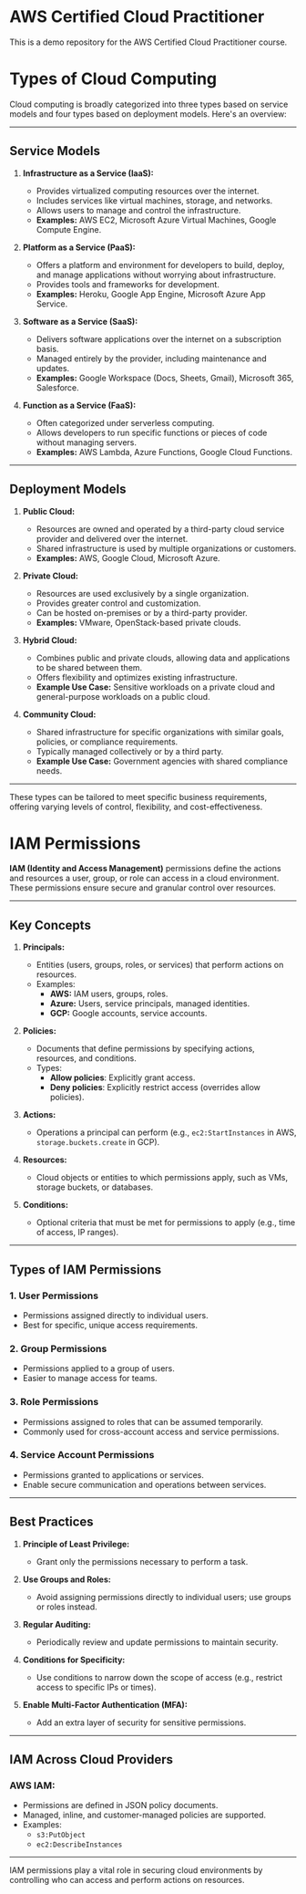 # AWS Certified Cloud Practitioner

This is a demo repository for the AWS Certified Cloud Practitioner course.

# Types of Cloud Computing

Cloud computing is broadly categorized into three types based on service models and four types based on deployment models. Here's an overview:

---

## **Service Models**

1. **Infrastructure as a Service (IaaS):**
   - Provides virtualized computing resources over the internet.
   - Includes services like virtual machines, storage, and networks.
   - Allows users to manage and control the infrastructure.
   - **Examples:** AWS EC2, Microsoft Azure Virtual Machines, Google Compute Engine.

2. **Platform as a Service (PaaS):**
   - Offers a platform and environment for developers to build, deploy, and manage applications without worrying about infrastructure.
   - Provides tools and frameworks for development.
   - **Examples:** Heroku, Google App Engine, Microsoft Azure App Service.

3. **Software as a Service (SaaS):**
   - Delivers software applications over the internet on a subscription basis.
   - Managed entirely by the provider, including maintenance and updates.
   - **Examples:** Google Workspace (Docs, Sheets, Gmail), Microsoft 365, Salesforce.

4. **Function as a Service (FaaS):**
   - Often categorized under serverless computing.
   - Allows developers to run specific functions or pieces of code without managing servers.
   - **Examples:** AWS Lambda, Azure Functions, Google Cloud Functions.

---

## **Deployment Models**

1. **Public Cloud:**
   - Resources are owned and operated by a third-party cloud service provider and delivered over the internet.
   - Shared infrastructure is used by multiple organizations or customers.
   - **Examples:** AWS, Google Cloud, Microsoft Azure.

2. **Private Cloud:**
   - Resources are used exclusively by a single organization.
   - Provides greater control and customization.
   - Can be hosted on-premises or by a third-party provider.
   - **Examples:** VMware, OpenStack-based private clouds.

3. **Hybrid Cloud:**
   - Combines public and private clouds, allowing data and applications to be shared between them.
   - Offers flexibility and optimizes existing infrastructure.
   - **Example Use Case:** Sensitive workloads on a private cloud and general-purpose workloads on a public cloud.

4. **Community Cloud:**
   - Shared infrastructure for specific organizations with similar goals, policies, or compliance requirements.
   - Typically managed collectively or by a third party.
   - **Example Use Case:** Government agencies with shared compliance needs.

---

These types can be tailored to meet specific business requirements, offering varying levels of control, flexibility, and cost-effectiveness.


# IAM Permissions

**IAM (Identity and Access Management)** permissions define the actions and resources a user, group, or role can access in a cloud environment. These permissions ensure secure and granular control over resources.

---

## **Key Concepts**

1. **Principals:**
   - Entities (users, groups, roles, or services) that perform actions on resources.
   - Examples:
     - **AWS:** IAM users, groups, roles.
     - **Azure:** Users, service principals, managed identities.
     - **GCP:** Google accounts, service accounts.

2. **Policies:**
   - Documents that define permissions by specifying actions, resources, and conditions.
   - Types:
     - **Allow policies**: Explicitly grant access.
     - **Deny policies**: Explicitly restrict access (overrides allow policies).

3. **Actions:**
   - Operations a principal can perform (e.g., `ec2:StartInstances` in AWS, `storage.buckets.create` in GCP).

4. **Resources:**
   - Cloud objects or entities to which permissions apply, such as VMs, storage buckets, or databases.

5. **Conditions:**
   - Optional criteria that must be met for permissions to apply (e.g., time of access, IP ranges).

---

## **Types of IAM Permissions**

### 1. **User Permissions**
   - Permissions assigned directly to individual users.
   - Best for specific, unique access requirements.

### 2. **Group Permissions**
   - Permissions applied to a group of users.
   - Easier to manage access for teams.

### 3. **Role Permissions**
   - Permissions assigned to roles that can be assumed temporarily.
   - Commonly used for cross-account access and service permissions.

### 4. **Service Account Permissions**
   - Permissions granted to applications or services.
   - Enable secure communication and operations between services.

---

## **Best Practices**

1. **Principle of Least Privilege:**
   - Grant only the permissions necessary to perform a task.

2. **Use Groups and Roles:**
   - Avoid assigning permissions directly to individual users; use groups or roles instead.

3. **Regular Auditing:**
   - Periodically review and update permissions to maintain security.

4. **Conditions for Specificity:**
   - Use conditions to narrow down the scope of access (e.g., restrict access to specific IPs or times).

5. **Enable Multi-Factor Authentication (MFA):**
   - Add an extra layer of security for sensitive permissions.

---

## **IAM Across Cloud Providers**

### **AWS IAM:**
   - Permissions are defined in JSON policy documents.
   - Managed, inline, and customer-managed policies are supported.
   - Examples:
     - `s3:PutObject`
     - `ec2:DescribeInstances`


---

IAM permissions play a vital role in securing cloud environments by controlling who can access and perform actions on resources.
